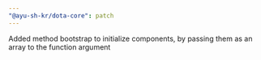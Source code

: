 ```yaml
---
"@ayu-sh-kr/dota-core": patch
---
```


Added method bootstrap to initialize components, by passing them as an array to the function argument
